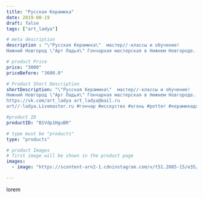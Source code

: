 ```yaml
---
title: "Русская Керамика"
date: 2019-08-19
draft: false
tags: ["art_ladya"]

# meta description
description : "\"Русская Керамика\"  мастер//-классы и обучение!
Нижний Новгород \"Арт Ладья\" Гончарная мастерская в Нижнем Новгороде. Изготовление керамики и мастер//-классы"

# product Price
price: "3000"
priceBefore: "3600.0"

# Product Short Description
shortDescription: "\"Русская Керамика\"  мастер//-классы и обучение!
Нижний Новгород \"Арт Ладья\" Гончарная мастерская в Нижнем Новгороде. Изготовление керамики и мастер//-классы по обучению. 
https://vk.com/art_ladya art_ladya@mail.ru 
art//-ladya.Livemaster.ru #гончар #исскуство #огонь #potter #керамикадляинтерьера #керамикаручнаяработа #гончарнаямастерская #керамиканазаказ #handmade #посудаизглины #керамика #гончарнаяпосуда #эксклюзивнаякерамика #dishes #decor #ceramicar #nntoday #claygoods #фестиваль #earthenware #ceramic #design #fire #нижнийновгород #ceramicart #гончарныйкруг #clay #авторскаякерамика #мастеркласс #русскаякерамика"

#product ID
productID: "B1Vdp1HguBR"

# type must be "products"
type: "products"

# product Images
# first image will be shown in the product page
images:
  - image: "https://scontent-arn2-1.cdninstagram.com/v/t51.2885-15/e35/66818583_366321654262515_115191949511642845_n.jpg?tp=1&_nc_ht=scontent-arn2-1.cdninstagram.com&_nc_cat=103&_nc_ohc=9_82UP-hiWAAX_m-aj8&ccb=7-4&oh=a817fd7f0fb0d684a48cabd4a35fe20b&oe=608645AD&_nc_sid=86f79a&ig_cache_key=MjExMzcyNjAxODAwMjAxODM4NQ%3D%3D.2-ccb7-4"

---
```

lorem

